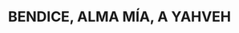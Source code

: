 ---
capo: 0
id: 26
lang: es-es
step: pre
subtitle: ''
tags:
- com
title: BENDICE, ALMA MÍA, A YAHVEH
---